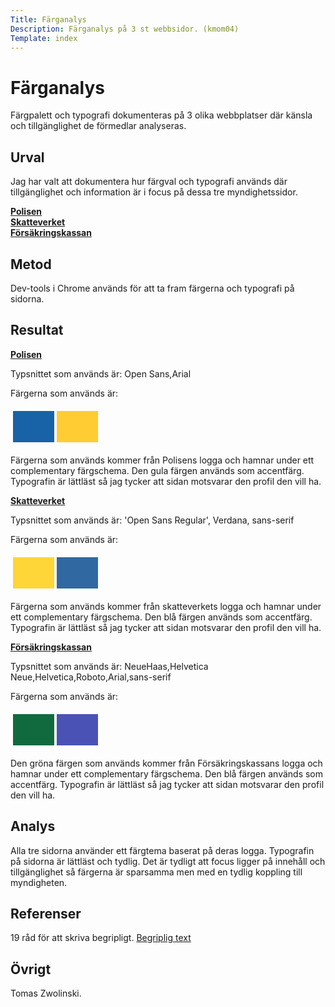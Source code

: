 ```yaml
---
Title: Färganalys
Description: Färganalys på 3 st webbsidor. (kmom04)
Template: index 
---
```


Färganalys
=======================

Färgpalett och typografi dokumenteras på 3 olika webbplatser där känsla och
tillgänglighet de förmedlar analyseras.

Urval
-----------------------

Jag har valt att dokumentera hur färgval och typografi används där tillgänglighet
och information är i focus på dessa tre myndighetssidor.

**[Polisen](https://polisen.se/)**  
**[Skatteverket](https://www.skatteverket.se/)**  
**[Försäkringskassan](https://www.forsakringskassan.se/)**

Metod
-----------------------

Dev-tools i Chrome används för att ta fram färgerna och typografi på sidorna.

Resultat
-----------------------

**[Polisen](https://polisen.se/)**

Typsnittet som används är: Open Sans,Arial  

Färgerna som används är:  
<table style="border-spacing: 4px; border-collapse: separate">
<tr>
<td style="height: 50px; width: 50px; background-color: #1862a8">
<td style="height: 50px; width: 50px; background-color: #fc3">
</tr>
</table>

Färgerna som används kommer från Polisens logga och hamnar under ett complementary
färgschema. Den gula färgen används som accentfärg. Typografin är lättläst så
jag tycker att sidan motsvarar den profil den vill ha.

**[Skatteverket](https://www.skatteverket.se/)**

Typsnittet som används är: 'Open Sans Regular', Verdana, sans-serif  

Färgerna som används är:  
<table style="border-spacing: 4px; border-collapse: separate">
<tr>
<td style="height: 50px; width: 50px; background-color: #FED637">
<td style="height: 50px; width: 50px; background-color: #3069A1">
</tr>
</table>

Färgerna som används kommer från skatteverkets logga och hamnar under ett complementary
färgschema. Den blå färgen används som accentfärg. Typografin är lättläst så
jag tycker att sidan motsvarar den profil den vill ha.

**[Försäkringskassan](https://www.forsakringskassan.se/)**

Typsnittet som används är: NeueHaas,Helvetica Neue,Helvetica,Roboto,Arial,sans-serif  

Färgerna som används är:  
<table style="border-spacing: 4px; border-collapse: separate">
<tr>
<td style="height: 50px; width: 50px; background-color: #116A3E">
<td style="height: 50px; width: 50px; background-color: #4A52B6">
</tr>
</table>

Den gröna färgen som används kommer från Försäkringskassans logga och hamnar
under ett complementary färgschema. Den blå färgen används som accentfärg.
Typografin är lättläst så jag tycker att sidan motsvarar den profil den vill ha.

Analys
-----------------------

Alla tre sidorna använder ett färgtema baserat på deras logga. Typografin på
sidorna är lättläst och tydlig. Det är tydligt att focus ligger på innehåll och
tillgänglighet så färgerna är sparsamma men med en tydlig koppling till myndigheten.

Referenser
-----------------------

19 råd för att skriva begripligt. [Begriplig text](https://begripligtext.se/)

Övrigt
-----------------------

Tomas Zwolinski.